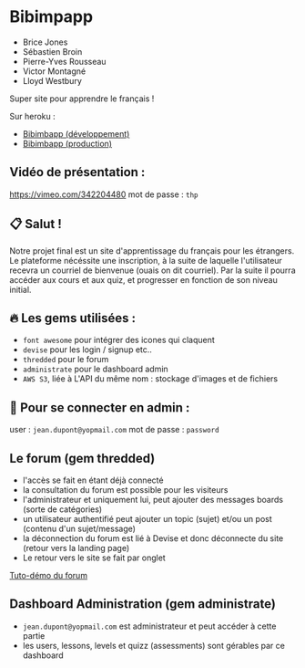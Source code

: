 # Bibimpapp

* Brice Jones 
* Sébastien Broin
* Pierre-Yves Rousseau
* Victor Montagné
* Lloyd Westbury

Super site pour apprendre le français !


Sur heroku :

* [Bibimbapp (développement)](https://dev-bibimbapp.herokuapp.com/)
* [Bibimbapp (production)](https://prod-bibimbapp.herokuapp.com/)

## Vidéo de présentation : 
https://vimeo.com/342204480
mot de passe : `thp`


## 📋 Salut !

Notre projet final est un site d'apprentissage du français pour les étrangers.
Le plateforme nécéssite une inscription, à la suite de laquelle l'utilisateur recevra un courriel de bienvenue (ouais on dit courriel).
Par la suite il pourra accéder aux cours et aux quiz, et progresser en fonction de son niveau initial.


## 🔥 Les gems utilisées :

* `font awesome` pour intégrer des icones qui claquent
* `devise` pour les login / signup etc..
* `thredded` pour le forum 
* `administrate` pour le dashboard admin
* `AWS S3`, liée à L'API du même nom : stockage d'images et de fichiers

## 👑 Pour se connecter en admin : 
user : `jean.dupont@yopmail.com`
mot de passe : `password`

## Le forum (gem thredded)

* l'accès se fait en étant déjà connecté
* la consultation du forum est possible pour les visiteurs
* l'administrateur et uniquement lui, peut ajouter des messages boards (sorte de catégories)
* un utilisateur authentifié peut ajouter un topic (sujet) et/ou un post (contenu d'un sujet/message)
* la déconnection du forum est lié à Devise et donc déconnecte du site (retour vers la landing page)
* Le retour vers le site se fait par onglet

[Tuto-démo du forum](https://thredded.org/thredded/)

## Dashboard Administration (gem administrate)

* `jean.dupont@yopmail.com` est administrateur et peut accéder à cette partie
* les users, lessons, levels et quizz (assessments) sont gérables par ce dashboard

